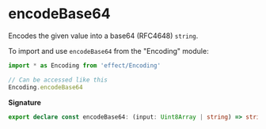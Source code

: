 # encodeBase64

Encodes the given value into a base64 (RFC4648) `string`.

To import and use `encodeBase64` from the "Encoding" module:

```ts
import * as Encoding from 'effect/Encoding'

// Can be accessed like this
Encoding.encodeBase64
```

**Signature**

```ts
export declare const encodeBase64: (input: Uint8Array | string) => string
```
